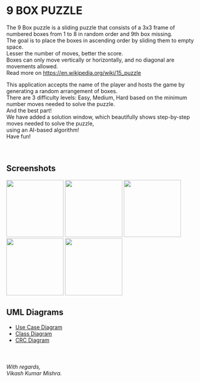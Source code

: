 # 9 BOX PUZZLE

The 9 Box puzzle is a sliding puzzle that consists of a 3x3 frame of numbered boxes from 1 to 8 in random order and 9th box missing.  
The goal is to place the boxes in ascending order by sliding them to empty space.  
Lesser the number of moves, better the score.  
Boxes can only move vertically or horizontally, and no diagonal are movements allowed.  
Read more on https://en.wikipedia.org/wiki/15_puzzle  
  
This application accepts the name of the player and hosts the game by generating a random arrangement of boxes.  
There are 3 difficulty levels: Easy, Medium, Hard based on the minimum number moves needed to solve the puzzle.  
And the best part!  
We have added a solution window, which beautifully shows step-by-step moves needed to solve the puzzle,  
using an AI-based algorithm!  
Have fun!  
<br><br>
## Screenshots
<p float="center">
    <img src="https://play-lh.googleusercontent.com/W3nKoUAknFsYdOHRG-pK_UvjOJoXo2F7LQlLZW1girkXKxWyqRTrU_DPpiQ99FSkbLY=w1536-h734-rw" width="150">
    <img src="https://play-lh.googleusercontent.com/3emLdHXZeio_JAVESxNpfxJJD0GnEhwDHdPn0sapPCqFHOvY8pUJwaS_PnAUWYez2fM=w1536-h734-rw" width="150">
    <img src="https://play-lh.googleusercontent.com/On2h-g6HzHHs23bfixwuHPZb66pfto5V1hYNWivfHRjhBOxvWxj5SKzTTREPj4uivg=w1536-h734-rw" width="150">
    <img src="https://play-lh.googleusercontent.com/am81N4hLnafTKp_mk00JJyOayVNXiwcB_31cE0HFBktTSc6YfpSkMkmQtaJC5xvSi2o=w1536-h734-rw" width="150">
    <img src="https://play-lh.googleusercontent.com/QF29DAoKNJIurw5-Q7j7zQQQp2_DUli-pBdFWuiupmXcfxJqU4WJYSjnqG5A53KtnA=w1536-h734-rw" width="150">
</p>
  
## UML Diagrams
- [Use Case Diagram](UML/Use%20Case.pdf)
- [Class Diagram](UML/Class%20Diagram.pdf)
- [CRC Diagram](UML/CRC.pdf)
<br><br><br>
###### With regards,<br>Vikash Kumar Mishra.
